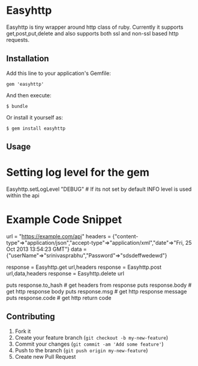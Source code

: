 # Easyhttp

Easyhttp is tiny wrapper around http class of ruby.
Currently it supports get,post,put,delete and also supports both ssl and non-ssl based http requests.

## Installation

Add this line to your application's Gemfile:

    gem 'easyhttp'

And then execute:

    $ bundle

Or install it yourself as:

    $ gem install easyhttp

## Usage

# Setting log level for the gem
Easyhttp.setLogLevel "DEBUG"   # If its not set by default INFO level is used within the api

# Example Code Snippet 

url = "https://example.com/api"
headers = {"content-type"=>"application/json","accept-type"=>"application/xml","date"=>"Fri, 25 Oct 2013 13:54:23 GMT"}
data = {"userName"=>"srinivasprabhu","Password"=>"sdsdeffwedewd"}

response = Easyhttp.get url,headers
response = Easyhttp.post url,data,headers
response = Easyhttp.delete url

puts response.to_hash      # get headers from response
puts response.body         # get http response body
puts response.msg          # get http response message
puts response.code         # get http return code
         

## Contributing

1. Fork it
2. Create your feature branch (`git checkout -b my-new-feature`)
3. Commit your changes (`git commit -am 'Add some feature'`)
4. Push to the branch (`git push origin my-new-feature`)
5. Create new Pull Request
